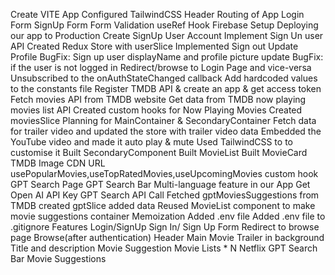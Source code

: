 Create VITE App
Configured TailwindCSS
Header
Routing of App
Login Form
SignUp Form
Form Validation
useRef Hook
Firebase Setup
Deploying our app to Production
Create SignUp User Account
Implement Sign Un user API
Created Redux Store with userSlice
Implemented Sign out
Update Profile
BugFix: Sign up user displayName and profile picture update
BugFix: if the user is not logged in Redirect/browse to Login Page and vice-versa
Unsubscribed to the onAuthStateChanged callback
Add hardcoded values to the constants file
Register TMDB API & create an app & get access token
Fetch movies API from TMDB website
Get data from TMDB now playing movies list API
Created custom hooks for Now Playing Movies
Created moviesSlice
Planning for MainContainer & SecondaryContainer
Fetch data for trailer video and updated the store with trailer video data
Embedded the YouTube video and made it auto play & mute
Used TailwindCSS to to customise it
Built SecondaryComponent
Built MovieList
Built MovieCard
TMDB Image CDN URL
usePopularMovies,useTopRatedMovies,useUpcomingMovies custom hook
GPT Search Page
GPT Search Bar
Multi-language feature in our App
Get Open AI API Key
GPT Search API Call
Fetched gptMoviesSuggestions from TMDB
created gptSlice added data
Reused MovieList component to make movie suggestions container
Memoization
Added .env file
Added .env file to .gitignore
Features
Login/SignUp
Sign In/ Sign Up Form
Redirect to browse page
Browse(after authentication)
Header
Main Movie
Trailer in background
Title and description
Movie Suggestion
Movie Lists * N
Netflix GPT
Search Bar
Movie Suggestions